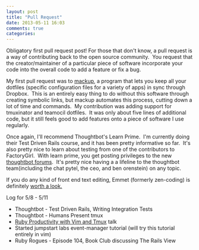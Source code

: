 ```yaml
---
layout: post
title: "Pull Request"
date: 2013-05-11 16:03
comments: true
categories: 
---
```

<p>Obligatory first pull request post! For those that don't know, a pull request is a way of contributing back to the open source community. &nbsp;You request that the creator/maintainer&nbsp;of a particular piece of software incorporate your code into the overall code to add a feature or fix a bug. &nbsp;</p>
<p>My first pull request was to <a href="https://github.com/lra/mackup">mackup</a>, a program that lets you keep all your dotfiles (specific configuration files for a variety of apps) in sync through Dropbox. &nbsp;This is an entirely easy thing to do without this software through creating symbolic links, but mackup automates this process, cutting down a lot of time and commands. &nbsp;My contribution was adding support for tmuxinator and teamocil dotfiles. &nbsp;It was only about five lines of additional code, but it still feels good to add features onto a piece of software I use regularly. &nbsp; &nbsp;&nbsp;</p>
<p>Once again, I'll recommend Thoughtbot's Learn Prime. &nbsp;I'm currently doing their Test Driven Rails course, and it has been pretty informative so far. &nbsp;It's also pretty nice to learn about testing from one of the contributors to FactoryGirl. &nbsp;With learn prime, you get posting privileges to the new <a href="http://forum.thoughtbot.com/">thoughtbot forums</a>. &nbsp;It's pretty nice having a a lifeline to the thoughtbot team(including the chat pytel, the ceo, and ben orenstein) on any topic.&nbsp;</p>
<p>If you do any kind of front end text editing, Emmet (formerly zen-coding) is definitely <a href="http://docs.emmet.io/">worth a look.</a>&nbsp;&nbsp;</p>
<p>Log for 5/8 - 5/11</p>
<ul>
<li>Thoughtbot - Test Driven Rails, Writing Integration Tests</li>
<li>Thoughtbot - Humans Present tmux</li>
<li><a href="http://www.youtube.com/watch?v=vHdiXoHKSgU">Ruby Productivity with Vim and Tmux</a> talk</li>
<li>Started jumpstart labs event-manager tutorial (will try this tutorial entirely in vim)</li>
<li>Ruby Rogues - Episode 104, Book Club discussing The Rails View&nbsp;</li>
</ul>
